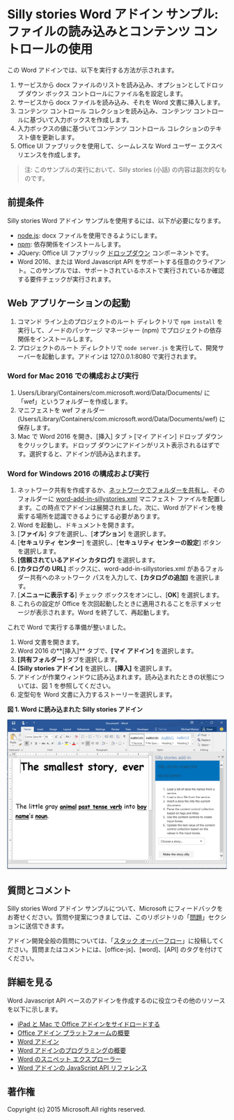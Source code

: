 # Silly stories Word アドイン サンプル: ファイルの読み込みとコンテンツ コントロールの使用

この Word アドインでは、以下を実行する方法が示されます。

1. サービスから docx ファイルのリストを読み込み、オプションとしてドロップ ダウン ボックス コントロールにファイル名を設定します。
2. サービスから docx ファイルを読み込み、それを Word 文書に挿入します。
3. コンテンツ コントロール コレクションを読み込み、コンテンツ コントロールに基づいて入力ボックスを作成します。
4. 入力ボックスの値に基づいてコンテンツ コントロール コレクションのテキスト値を更新します。
5. Office UI ファブリックを使用して、シームレスな Word ユーザー エクスペリエンスを作成します。

> 注: このサンプルの実行において、Silly stories (小話) の内容は副次的なものです。

## 前提条件

Silly stories Word アドイン サンプルを使用するには、以下が必要になります。

* [node.js](https://nodejs.org): docx ファイルを使用できるようにします。
* [npm](https://www.npmjs.com/): 依存関係をインストールします。
* JQuery: Office UI ファブリック [ドロップダウン](dev.office.com/fabric/components/dropdown) コンポーネントです。
* Word 2016、または Word Javascript API をサポートする任意のクライアント。このサンプルでは、サポートされているホストで実行されているか確認する要件チェックが実行されます。

## Web アプリケーションの起動

1. コマンド ライン上のプロジェクトのルート ディレクトリで ```npm install``` を実行して、ノードのパッケージ マネージャー (npm) でプロジェクトの依存関係をインストールします。
2. プロジェクトのルート ディレクトリで ```node server.js``` を実行して、開発サーバーを起動します。アドインは 127.0.0.1:8080 で実行されます。

### Word for Mac 2016 での構成および実行

1. Users/Library/Containers/com.microsoft.word/Data/Documents/ に「wef」というフォルダーを作成します。
2. マニフェストを wef フォルダー (Users/Library/Containers/com.microsoft.word/Data/Documents/wef) に保存します。
3. Mac で Word 2016 を開き、[挿入] タブ > [マイ アドイン] ドロップ ダウンをクリックします。ドロップ ダウンにアドインがリスト表示されるはずです。選択すると、アドインが読み込まれます。

### Word for Windows 2016 の構成および実行

1. ネットワーク共有を作成するか、[ネットワークでフォルダーを共有し](https://technet.microsoft.com/ja-jp/library/cc770880.aspx)、そのフォルダーに [word-add-in-sillystories.xml](word-add-in-sillystories.xml) マニフェスト ファイルを配置します。この時点でアドインは展開されました。次に、Word がアドインを検索する場所を認識できるようにする必要があります。
2. Word を起動し、ドキュメントを開きます。
3. [**ファイル**] タブを選択し、[**オプション**] を選択します。
4. [**セキュリティ センター**] を選択し、[**セキュリティ センターの設定**] ボタンを選択します。
5. **[信頼されているアドイン カタログ]** を選択します。
6. **[カタログの URL]** ボックスに、word-add-in-sillystories.xml があるフォルダー共有へのネットワーク パスを入力して、**[カタログの追加]** を選択します。
7. [**メニューに表示する**] チェック ボックスをオンにし、[**OK**] を選択します。
8. これらの設定が Office を次回起動したときに適用されることを示すメッセージが表示されます。Word を終了して、再起動します。 

これで Word で実行する準備が整いました。 

1. Word 文書を開きます。 
2. Word 2016 の**[挿入]** タブで、**[マイ アドイン]** を選択します。 
3. **[共有フォルダー]** タブを選択します。
4. **[Silly stories アドイン]** を選択し、**[挿入]** を選択します。
5. アドインが作業ウィンドウに読み込まれます。読み込まれたときの状態については、図 1 を参照してください。
6. 定型句を Word 文書に入力するストーリーを選択します。

**図 1. Word に読み込まれた Silly stories アドイン**

![Silly stories アドインが読み込まれた Word アプリケーションの画像](../readme-images/sillystoriesUI.PNG)

## 質問とコメント

Silly stories Word アドイン サンプルについて、Microsoft にフィードバックをお寄せください。質問や提案につきましては、このリポジトリの「[問題](https://github.com/OfficeDev/Word-Add-in-SIllyStories/issues)」セクションに送信できます。

アドイン開発全般の質問については、「[スタック オーバーフロー](http://stackoverflow.com/questions/tagged/Office365+API)」に投稿してください。質問またはコメントには、[office-js]、[word]、[API] のタグを付けてください。

## 詳細を見る

Word Javascript API ベースのアドインを作成するのに役立つその他のリソースを以下に示します。

* [iPad と Mac で Office アドインをサイドロードする](dev.office.com/docs/add-ins/testing/sideload-an-office-add-in-on-ipad-and-mac)
* [Office アドイン プラットフォームの概要](https://msdn.microsoft.com/ja-jp/library/office/jj220082.aspx)
* [Word アドイン](https://github.com/OfficeDev/office-js-docs/blob/master/word/word-add-ins.md)
* [Word アドインのプログラミングの概要](https://github.com/OfficeDev/office-js-docs/blob/master/word/word-add-ins-programming-guide.md)
* [Word のスニペット エクスプローラー](http://officesnippetexplorer.azurewebsites.net/#/snippets/word)
* [Word アドインの JavaScript API リファレンス](https://github.com/OfficeDev/office-js-docs/tree/master/word/word-add-ins-javascript-reference)

## 著作権
Copyright (c) 2015 Microsoft.All rights reserved.
